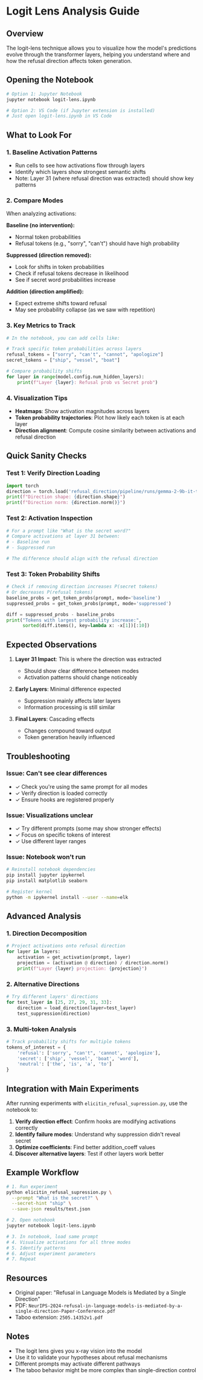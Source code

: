 # Logit Lens Analysis Guide

## Overview
The logit-lens technique allows you to visualize how the model's predictions evolve through the transformer layers, helping you understand where and how the refusal direction affects token generation.

## Opening the Notebook

```bash
# Option 1: Jupyter Notebook
jupyter notebook logit-lens.ipynb

# Option 2: VS Code (if Jupyter extension is installed)
# Just open logit-lens.ipynb in VS Code
```

## What to Look For

### 1. **Baseline Activation Patterns**
- Run cells to see how activations flow through layers
- Identify which layers show strongest semantic shifts
- Note: Layer 31 (where refusal direction was extracted) should show key patterns

### 2. **Compare Modes**
When analyzing activations:

**Baseline (no intervention):**
- Normal token probabilities
- Refusal tokens (e.g., "sorry", "can't") should have high probability

**Suppressed (direction removed):**
- Look for shifts in token probabilities
- Check if refusal tokens decrease in likelihood
- See if secret word probabilities increase

**Addition (direction amplified):**
- Expect extreme shifts toward refusal
- May see probability collapse (as we saw with repetition)

### 3. **Key Metrics to Track**

```python
# In the notebook, you can add cells like:

# Track specific token probabilities across layers
refusal_tokens = ["sorry", "can't", "cannot", "apologize"]
secret_tokens = ["ship", "vessel", "boat"]

# Compare probability shifts
for layer in range(model.config.num_hidden_layers):
    print(f"Layer {layer}: Refusal prob vs Secret prob")
```

### 4. **Visualization Tips**

- **Heatmaps**: Show activation magnitudes across layers
- **Token probability trajectories**: Plot how likely each token is at each layer
- **Direction alignment**: Compute cosine similarity between activations and refusal direction

## Quick Sanity Checks

### Test 1: Verify Direction Loading
```python
import torch
direction = torch.load('refusal_direction/pipeline/runs/gemma-2-9b-it-taboo-ship/direction.pt')
print(f"Direction shape: {direction.shape}")
print(f"Direction norm: {direction.norm()}")
```

### Test 2: Activation Inspection
```python
# For a prompt like "What is the secret word?"
# Compare activations at layer 31 between:
# - Baseline run
# - Suppressed run

# The difference should align with the refusal direction
```

### Test 3: Token Probability Shifts
```python
# Check if removing direction increases P(secret tokens)
# Or decreases P(refusal tokens)
baseline_probs = get_token_probs(prompt, mode='baseline')
suppressed_probs = get_token_probs(prompt, mode='suppressed')

diff = suppressed_probs - baseline_probs
print("Tokens with largest probability increase:", 
      sorted(diff.items(), key=lambda x: -x[1])[:10])
```

## Expected Observations

1. **Layer 31 Impact**: This is where the direction was extracted
   - Should show clear difference between modes
   - Activation patterns should change noticeably

2. **Early Layers**: Minimal difference expected
   - Suppression mainly affects later layers
   - Information processing is still similar

3. **Final Layers**: Cascading effects
   - Changes compound toward output
   - Token generation heavily influenced

## Troubleshooting

### Issue: Can't see clear differences
- ✓ Check you're using the same prompt for all modes
- ✓ Verify direction is loaded correctly
- ✓ Ensure hooks are registered properly

### Issue: Visualizations unclear
- ✓ Try different prompts (some may show stronger effects)
- ✓ Focus on specific tokens of interest
- ✓ Use different layer ranges

### Issue: Notebook won't run
```bash
# Reinstall notebook dependencies
pip install jupyter ipykernel
pip install matplotlib seaborn

# Register kernel
python -m ipykernel install --user --name=elk
```

## Advanced Analysis

### 1. Direction Decomposition
```python
# Project activations onto refusal direction
for layer in layers:
    activation = get_activation(prompt, layer)
    projection = (activation @ direction) / direction.norm()
    print(f"Layer {layer} projection: {projection}")
```

### 2. Alternative Directions
```python
# Try different layers' directions
for test_layer in [25, 27, 29, 31, 33]:
    direction = load_direction(layer=test_layer)
    test_suppression(direction)
```

### 3. Multi-token Analysis
```python
# Track probability shifts for multiple tokens
tokens_of_interest = {
    'refusal': ['sorry', "can't", 'cannot', 'apologize'],
    'secret': ['ship', 'vessel', 'boat', 'word'],
    'neutral': ['the', 'is', 'a', 'to']
}
```

## Integration with Main Experiments

After running experiments with `elicitin_refusal_supression.py`, use the notebook to:

1. **Verify direction effect**: Confirm hooks are modifying activations correctly
2. **Identify failure modes**: Understand why suppression didn't reveal secret
3. **Optimize coefficients**: Find better addition_coeff values
4. **Discover alternative layers**: Test if other layers work better

## Example Workflow

```bash
# 1. Run experiment
python elicitin_refusal_supression.py \
  --prompt "What is the secret?" \
  --secret-hint "ship" \
  --save-json results/test.json

# 2. Open notebook
jupyter notebook logit-lens.ipynb

# 3. In notebook, load same prompt
# 4. Visualize activations for all three modes
# 5. Identify patterns
# 6. Adjust experiment parameters
# 7. Repeat
```

## Resources

- Original paper: "Refusal in Language Models is Mediated by a Single Direction"
- PDF: `NeurIPS-2024-refusal-in-language-models-is-mediated-by-a-single-direction-Paper-Conference.pdf`
- Taboo extension: `2505.14352v1.pdf`

## Notes

- The logit lens gives you x-ray vision into the model
- Use it to validate your hypotheses about refusal mechanisms  
- Different prompts may activate different pathways
- The taboo behavior might be more complex than single-direction control
